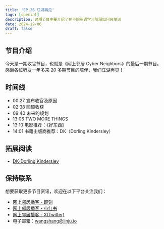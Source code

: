 ```yaml
---
title: 'EP 26 江湖再见'
tags: [special]
description: 这期节目主要介绍了在不同英语学习阶段如何背单词
date: 2024-12-06
draft: false
---
```


## 节目介绍

今天是一期收官节目，也就是《网上邻居 Cyber Neighbors》的最后一期节目。
感谢各位听友一年多来 20 多期节目的陪伴，我们江湖再见！

## 时间线

- 00:27 宣布收官及原因
- 02:38 回顾收获
- 09:40 未来的规划
- 13:06 TWO MORE THINGS
- 13:10 电影推荐：《好东西》
- 14:01 书籍出版商推荐：DK（Dorling Kindersley）

## 拓展阅读

- [DK-Dorling Kindersley](https://www.dk.com/us/)

## 保持联系

想要获取更多节目资讯，欢迎在以下平台关注我们：

- [网上邻居播客 - 即刻](https://m.okjike.com/users/c751f4fb-d31d-44cf-aef9-f6b55dec4cd5?source=user_card&s=eyJ1IjoiNjUyMzg3NmQwZWQ3ZTc2NjQ5ODMwNWE4IiwiZCI6MX0%3D)
- [网上邻居播客 - 小红书](https://www.xiaohongshu.com/user/profile/64c2024f00000000140396e6?xhsshare=WeixinSession&appuid=64c2024f00000000140396e6&apptime=1697005943)
- [网上邻居播客 - X(Twitter)](https://twitter.com/wslj_podcast)
- 电子邮箱：wangshang@linju.io
